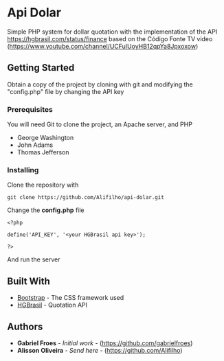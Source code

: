 # Api Dolar

Simple PHP system for dollar quotation with the implementation of the API https://hgbrasil.com/status/finance
based on the Código Fonte TV video (https://www.youtube.com/channel/UCFuIUoyHB12qpYa8Jpxoxow)

## Getting Started

Obtain a copy of the project by cloning with git and modifying the "config.php" file by changing the API key

### Prerequisites

You will need Git to clone the project, an Apache server, and PHP

- George Washington
- John Adams
- Thomas Jefferson

### Installing

Clone the repository with

```
git clone https://github.com/Alifilho/api-dolar.git
```

Change the **config.php** file

```
<?php

define('API_KEY', '<your HGBrasil api key>');

?>
```

And run the server

## Built With

* [Bootstrap](https://getbootstrap.com/docs/4.4/getting-started/introduction/) - The CSS framework used
* [HGBrasil](https://hgbrasil.com/status/finance) - Quotation API 

## Authors

* **Gabriel Froes** - *Initial work* - (https://github.com/gabrielfroes)
* **Alisson Oliveira** - *Send here* - (https://github.com/Alifilho)

